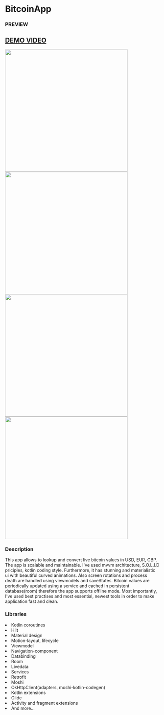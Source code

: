# BitcoinApp
<h3>PREVIEW</h3>
<p><a href="http://danielktx.com/images/bitcoin_app/bitcoin_video.mp4" type="video/mp4"><h2>DEMO VIDEO</h2></a></p>
<div class="row">
<div class="column">
  <img height="400" src="http://danielktx.com/images/bitcoin_app/bitcoin_2.jpg" />
  </div>
<div class="column">
  <img height="400" src="http://danielktx.com/images/bitcoin_app/bitcoin_1.jpg" />
  </div>
<div class="column">
  <img height="400" src="http://danielktx.com/images/bitcoin_app/bitcoin_3.jpg" />
<div class="column">
  <img height="400" src="http://danielktx.com/images/bitcoin_app/bitcoin_4.jpg" />
  </div>
</div>
<h3>Description</h3>
<p>This app allows to lookup and convert live bitcoin values in USD, EUR, GBP. The app is scalable and maintainable. I've used mvvm architecture, S.O.L.I.D priciples, kotlin coding style. Furthermore, it has stunning and materialistic ui with beautiful curved animations. Also screen rotations and process death are handled using viewmodels and saveStates. Bitcoin values are periodically updated using a service and cached in persistent database(room) therefore the app supports offline mode. Most importantly, I've used best practises and most essential, newest tools in order to make application fast and clean. </p>
<h3> Libraries </h3>
<p>
  <li>Kotlin coroutines</li> 
  <li>Hilt</li>
  <li>Material design</li>
  <li>Motion-layout, lifecycle</li>
  <li>Viewmodel</li>
  <li>Navigation-component</li> 
  <li>Databinding</li> 
  <li>Room</li> 
  <li>Livedata</li> 
  <li>Services</li> 
  <li>Retrofit</li>
  <li>Moshi</li>
  <li>OkHttpClient(adapters, moshi-kotlin-codegen)</li> 
  <li>Kotlin extensions</li> 
  <li>Glide</li>
  <li>Activity and fragment extensions</li> 
  <li>And more...</li>
</p>
